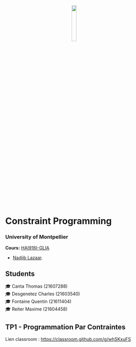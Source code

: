 # <img src="img/um.png" width="17%" style="margin:auto;display:block;"/> Constraint Programming
### University of Montpellier
**Cours:** [HAI916I-GLIA ](https://docs.google.com/spreadsheets/d/1kZt5TLQ7VFotJbuEDRAXSFoG-Y3U-rFAB8bYenpMP9Y/edit#gid=1523296144) 
* [Nadjib Lazaar](mailto:nadjib.lazaar@umontpellier.fr).


## Students

🎓 Canta Thomas (21607288)  
🎓 Desgenetez Charles (21603540)  
🎓 Fontaine Quentin (21611404)  
🎓 Reiter Maxime (21604458)


## TP1 - Programmation Par Contraintes

Lien classroom : https://classroom.github.com/g/whSKxuFS



